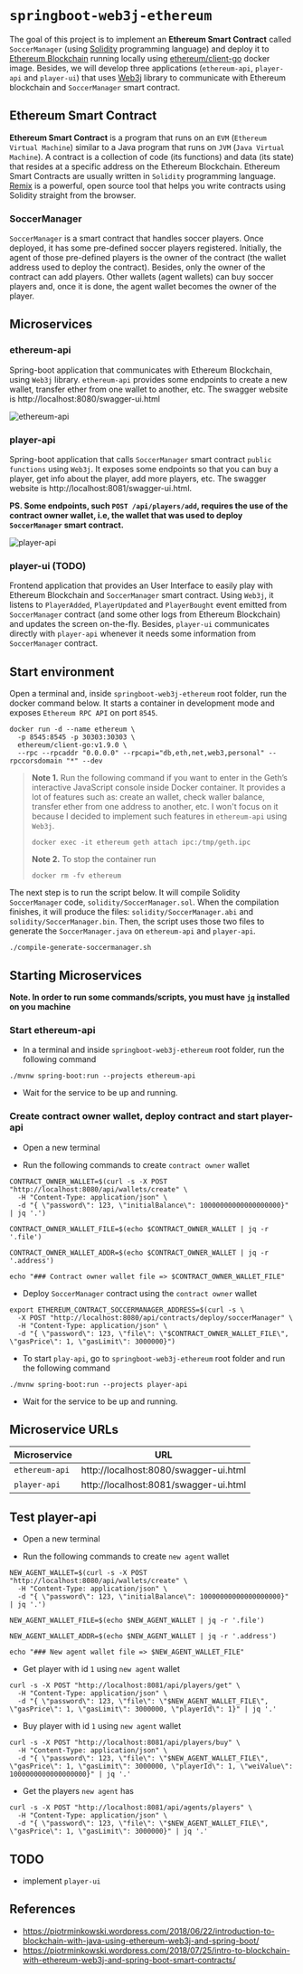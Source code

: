 # `springboot-web3j-ethereum`

The goal of this project is to implement an **Ethereum Smart Contract** called `SoccerManager` (using
[Solidity](https://solidity.readthedocs.io/en/latest) programming language) and deploy it to
[Ethereum Blockchain](https://www.ethereum.org) running locally using
[ethereum/client-go](https://github.com/ethereum/go-ethereum) docker image. Besides, we will develop three applications
(`ethereum-api`, `player-api` and `player-ui`) that uses [Web3j](https://docs.web3j.io/getting_started.html)
library to communicate with Ethereum blockchain and `SoccerManager` smart contract.

## Ethereum Smart Contract

**Ethereum Smart Contract** is a program that runs on an `EVM` (`Ethereum Virtual Machine`) similar to a Java program that
runs on `JVM` (`Java Virtual Machine`). A contract is a collection of code (its functions) and data (its state) that
resides at a specific address on the Ethereum Blockchain. Ethereum Smart Contracts are usually written in `Solidity`
programming language. [Remix](https://remix.ethereum.org) is a powerful, open source tool that helps you write contracts
using Solidity straight from the browser. 

### SoccerManager

`SoccerManager` is a smart contract that handles soccer players. Once deployed, it has some pre-defined
soccer players registered. Initially, the agent of those pre-defined players is the owner of the contract (the wallet
address used to deploy the contract). Besides, only the owner of the contract can add players. Other wallets (agent
wallets) can buy soccer players and, once it is done, the agent wallet becomes the owner of the player.

## Microservices

### ethereum-api

Spring-boot application that communicates with Ethereum Blockchain, using `Web3j` library. `ethereum-api` provides some
endpoints to create a new wallet, transfer ether from one wallet to another, etc. The swagger website is
http://localhost:8080/swagger-ui.html

![ethereum-api](images/ethereum-api.png)

### player-api

Spring-boot application that calls `SoccerManager` smart contract `public functions` using `Web3j`. It exposes some
endpoints so that you can buy a player, get info about the player, add more players, etc. The swagger website is
http://localhost:8081/swagger-ui.html.

**PS. Some endpoints, such `POST /api/players/add`, requires the use of the contract owner wallet, i.e, the wallet that
was used to deploy `SoccerManager` smart contract.**

![player-api](images/player-api.png)

### player-ui (TODO)

Frontend application that provides an User Interface to easily play with Ethereum Blockchain and `SoccerManager`
smart contract. Using `Web3j`, it listens to `PlayerAdded`, `PlayerUpdated` and `PlayerBought` event emitted from
`SoccerManager` contract (and some other logs from Ethereum Blockchain) and updates the screen on-the-fly. Besides,
`player-ui` communicates directly with `player-api` whenever it needs some information from `SoccerManager` contract.

## Start environment

Open a terminal and, inside `springboot-web3j-ethereum` root folder, run the docker command below. It starts a container
in development mode and exposes `Ethereum RPC API` on port `8545`.
```
docker run -d --name ethereum \
  -p 8545:8545 -p 30303:30303 \
  ethereum/client-go:v1.9.0 \
  --rpc --rpcaddr "0.0.0.0" --rpcapi="db,eth,net,web3,personal" --rpccorsdomain "*" --dev
```

> **Note 1.** Run the following command if you want to enter in the Geth’s interactive JavaScript console inside Docker
container. It provides a lot of features such as: create an wallet, check waller balance, transfer ether from one
address to another, etc. I won't focus on it because I decided to implement such features in `ethereum-api` using
`Web3j`.
> ```
> docker exec -it ethereum geth attach ipc:/tmp/geth.ipc
> ```
> **Note 2.** To stop the container run
> ```
> docker rm -fv ethereum
> ```

The next step is to run the script below. It will compile Solidity `SoccerManager` code, `solidity/SoccerManager.sol`.
When the compilation finishes, it will produce the files: `solidity/SoccerManager.abi` and `solidity/SoccerManager.bin`.
Then, the script uses those two files to generate the `SoccerManager.java` on `ethereum-api` and `player-api`. 
```
./compile-generate-soccermanager.sh
```

## Starting Microservices

**Note. In order to run some commands/scripts, you must have [`jq`](https://stedolan.github.io/jq) installed on you machine**

### Start ethereum-api

- In a terminal and inside `springboot-web3j-ethereum` root folder, run the following command 
```
./mvnw spring-boot:run --projects ethereum-api
```

- Wait for the service to be up and running.

### Create contract owner wallet, deploy contract and start player-api

- Open a new terminal

- Run the following commands to create `contract owner` wallet
```
CONTRACT_OWNER_WALLET=$(curl -s -X POST "http://localhost:8080/api/wallets/create" \
  -H "Content-Type: application/json" \
  -d "{ \"password\": 123, \"initialBalance\": 10000000000000000000}" | jq '.')

CONTRACT_OWNER_WALLET_FILE=$(echo $CONTRACT_OWNER_WALLET | jq -r '.file')

CONTRACT_OWNER_WALLET_ADDR=$(echo $CONTRACT_OWNER_WALLET | jq -r '.address')

echo "### Contract owner wallet file => $CONTRACT_OWNER_WALLET_FILE"
```

- Deploy `SoccerManager` contract using the `contract owner` wallet
```
export ETHEREUM_CONTRACT_SOCCERMANAGER_ADDRESS=$(curl -s \
  -X POST "http://localhost:8080/api/contracts/deploy/soccerManager" \
  -H "Content-Type: application/json" \
  -d "{ \"password\": 123, \"file\": \"$CONTRACT_OWNER_WALLET_FILE\", \"gasPrice\": 1, \"gasLimit\": 3000000}")
```

- To start `play-api`, go to `springboot-web3j-ethereum` root folder and run the following command 
```
./mvnw spring-boot:run --projects player-api
```

- Wait for the service to be up and running.

## Microservice URLs

| Microservice   | URL                                   |
| -------------- | ------------------------------------- |
| `ethereum-api` | http://localhost:8080/swagger-ui.html |
| `player-api`   | http://localhost:8081/swagger-ui.html |

## Test player-api

- Open a new terminal

- Run the following commands to create `new agent` wallet
```
NEW_AGENT_WALLET=$(curl -s -X POST "http://localhost:8080/api/wallets/create" \
  -H "Content-Type: application/json" \
  -d "{ \"password\": 123, \"initialBalance\": 10000000000000000000}" | jq '.')

NEW_AGENT_WALLET_FILE=$(echo $NEW_AGENT_WALLET | jq -r '.file')

NEW_AGENT_WALLET_ADDR=$(echo $NEW_AGENT_WALLET | jq -r '.address')

echo "### New agent wallet file => $NEW_AGENT_WALLET_FILE"
```

- Get player with id `1` using `new agent` wallet
```
curl -s -X POST "http://localhost:8081/api/players/get" \
  -H "Content-Type: application/json" \
  -d "{ \"password\": 123, \"file\": \"$NEW_AGENT_WALLET_FILE\", \"gasPrice\": 1, \"gasLimit\": 3000000, \"playerId\": 1}" | jq '.'
```

- Buy player with id `1` using `new agent` wallet
```
curl -s -X POST "http://localhost:8081/api/players/buy" \
  -H "Content-Type: application/json" \
  -d "{ \"password\": 123, \"file\": \"$NEW_AGENT_WALLET_FILE\", \"gasPrice\": 1, \"gasLimit\": 3000000, \"playerId\": 1, \"weiValue\": 1000000000000000000}" | jq '.'
```

- Get the players `new agent` has
```
curl -s -X POST "http://localhost:8081/api/agents/players" \
  -H "Content-Type: application/json" \
  -d "{ \"password\": 123, \"file\": \"$NEW_AGENT_WALLET_FILE\", \"gasPrice\": 1, \"gasLimit\": 3000000}" | jq '.'
```

## TODO

- implement `player-ui`

## References

- https://piotrminkowski.wordpress.com/2018/06/22/introduction-to-blockchain-with-java-using-ethereum-web3j-and-spring-boot/
- https://piotrminkowski.wordpress.com/2018/07/25/intro-to-blockchain-with-ethereum-web3j-and-spring-boot-smart-contracts/
